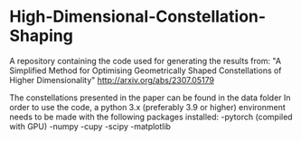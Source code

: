 # High-Dimensional-Constellation-Shaping
A repository containing the code used for generating the results from: "A Simplified Method for Optimising Geometrically Shaped Constellations of Higher Dimensionality"
http://arxiv.org/abs/2307.05179

The constellations presented in the paper can be found in the data folder
In order to use the code, a python 3.x (preferably 3.9 or higher) environment needs to be made with the following packages installed:
-pytorch (compiled with GPU)
-numpy
-cupy
-scipy
-matplotlib
